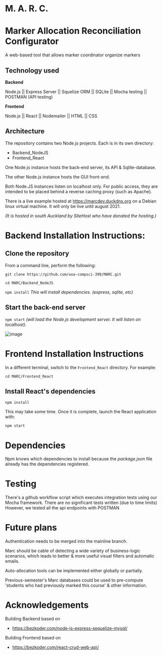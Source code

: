 # M. A. R. C.
# Marker Allocation Reconciliation Configurator 
A web-based tool that allows marker coordinator organize markers 

## Technology used
**Backend**

Node.js || Express Server || Squelize ORM || SQLite || Mocha testing || POSTMAN (API testing)

**Frontend**

Node.js || React || Nodemailer || HTML || CSS

## Architecture

The repository contains two Node.js projects. Each is in its own directory:
+ Backend_NodeJS 
+ Frontend_React 

One Node.js instance hosts the back-end server, its API & Sqlite-database.

The other Node.js instance hosts the GUI front-end. 

Both Node.JS instances listen on localhost only. For public access, they are intended to be placed behind a reverse caching proxy (such as Apache). 

There is a live example hosted at https://marcdev.duckdns.org on a Debian linux virtual machine. It will only be live until august 2021. 

 *(It is hosted in south Auckland by SiteHost who have donated the hosting.)*


# Backend Installation Instructions:

## Clone the repository
From a command line, perform the following:

`git clone https://github.com/uoa-compsci-399/MARC.git`

`cd MARC/Backend_NodeJS` 


`npm install` *This will install dependencies.  (express, sqlite, etc)*


## Start the back-end server

`npm start` *(will load the Node.js development server. It will listen on localhost)*.


![image](https://user-images.githubusercontent.com/69673783/113281683-65cd2580-9342-11eb-8ccf-88ad27b1777f.png)

# Frontend Installation Instructions
In a different terminal, switch to the `Frontend_React` directory. For example:

`cd MARC/Frontend_React`

## Install React's dependencies

`npm install`

This may take some time. Once it is complete, launch the React application with:

`npm start`


# Dependencies
Npm knows which dependencies to install because the *package.json* file already has the dependencies registered. 


# Testing
There's a github workflow script which executes integration tests using our Mocha framework. There are no significant tests written (due to time limits)
However, we tested all the api endpoints with POSTMAN

# Future plans
Authentication needs to be merged into the mainline branch.

Marc should be cable of detecting a wide variety of business-logic scenarios, which leads to better & more useful visual filters and automatic emails.

Auto-allocation tools can be implemented either globally or partially.

Previous-semester's Marc databases could be used to pre-compute 'students who had previously marked this course' & other information.

# Acknowledgements
Building Backend based on 
* https://bezkoder.com/node-js-express-sequelize-mysql/

Building Frontend based on 
* https://bezkoder.com/react-crud-web-api/





